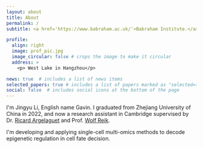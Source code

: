 ```yaml
---
layout: about
title: About
permalink: /
subtitle: <a href='https://www.babraham.ac.uk/'>Babraham Institute.</a> Cambridge.

profile:
  align: right
  image: prof_pic.jpg
  image_circular: false # crops the image to make it circular
  address: >
    <p> West Lake in Hangzhou</p>

news: true  # includes a list of news items
selected_papers: true # includes a list of papers marked as "selected={true}"
social: false  # includes social icons at the bottom of the page
---
```


I'm Jingyu Li, English name Gavin. I graduated from Zhejiang University of China in 2022, and now a research assistant in Cambridge supervised by Dr. [Ricard Argelaguet](https://rargelaguet.github.io/) and Prof. [Wolf Reik](https://www.babraham.ac.uk/our-research/epigenetics/wolf-reik).  



I'm developing and applying single-cell multi-omics methods to decode epigenetic regulation in cell fate decision.
